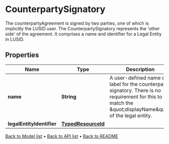 

# CounterpartySignatory

The counterpartyAgreement is signed by two parties, one of which is implicitly the LUSID user. The CounterpartySignatory represents the 'other side' of the agreement. It comprises a name and identifier for a Legal Entity in LUSID.

## Properties

| Name | Type | Description | Notes |
|------------ | ------------- | ------------- | -------------|
|**name** | **String** | A user-defined name or label for the counterparty signatory. There is no requirement for this to match the \&quot;displayName\&quot; of the legal entity. |  |
|**legalEntityIdentifier** | [**TypedResourceId**](TypedResourceId.md) |  |  |



[Back to Model list](../README.md#documentation-for-models) &#8226; [Back to API list](../README.md#documentation-for-api-endpoints) &#8226; [Back to README](../README.md)


